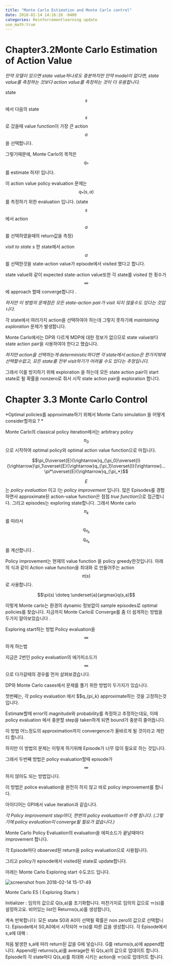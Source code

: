 ```yaml
---
title: "Monte Carlo Estimation and Monte Carlo control"
date: 2018-02-14 14:16:28 -0400
categories: Reinforcementlearning update
use_math:true
---
```





# Chapter3.2Monte Carlo Estimation of Action Value



*만약 모델이 있으면 state value하나로도 충분하지만 만약 model이 없다면, state value를 측정하는 것보다 action value를 측정하는 것이 더 유용합니다.* 


state $$s$$ 에서 다음의 state $$s$$ 로 갔을때 value function이 가장 큰 action $$a$$을 선택합니다. 

그렇기때문에, Monte Carlo의 목적은 $$q_*$$ 를 estimate 하자! 입니다. 

이 action value policy evaluation 문제는 $$q_*(s,a)$$ 를 측정하기 위한 evaluation 입니다. (state $$s$$에서 action $$a$$를 선택하였을때의 return값을 측정) 

*visit to state s* 한 state에서 action $$a$$를 선택한것을 state-action value가 episode에서 visited 했다고 합니다. 


state value와 같이 expected state-action value또한 각 state를 visited 한 횟수가 $$\infty$$ 에 approach 할때 converge합니다 .

*하지만 이 방법의 문제점은 모든 state-action pair가 visit 되지 않을수도 있다는 것입니다.* 

각 state에서 여러가지 action을 선택하여야 하는데 그렇지 못하기에 *maintaining exploration* 문제가 발생합니다. 

Monte Carlo에서는 DP와 다르게 MDP에 대한 정보가 없으므로 state value보다 state action pair을 사용하여야 한다고 했습니다. 

*하지만 action을 선택하는게 deterministic하다면 각 state에서 action은 한가지밖에 선택할수없고, 모든 state를 전부 visit하기가 어려울 수도 있다는 추정입니다.*

그래서 이를 방지하기 위해 exploration 을 하는데  모든  state action pair이 start state로 될 확률을 nonzero로 줘서 시작 state action pair을 exploration 합니다. 











# Chapter 3.3 Monte Carlo Control

*Optimal policies를 approximate하기 위해서 Monte Carlo simulation 을 어떻게 consider할까요 ? *

Monte Carlo의 classical policy iteration에서는 arbitrary policy $$\pi_0$$으로 시작하여 optimal policy와 optimal action value function으로 마칩니다. 

$$\pi_0\overset{E}{\rightarrow}q_{\pi_0}\overset{I}{\rightarrow}\pi_1\overset{E}{\rightarrow}q_{\pi_1}\overset{I}{\rightarrow}... \pi*\overset{E}{\rightarrow}q_{\pi_*}$$



$$E$$는 *policy evaluation* 이고  I는 *policy improvement* 입니다. 많은 Episodes를 경험하면서 approximate된 action-value function은 점점 *true function*으로 접근합니다. 그리고 episodes는 exploring state합니다. 그래서 Monte carlo $$\pi_k$$ 를 따라서$$q_{\pi_k}$$ $$q_{\pi_k}$$를 계산합니다 .




Policy improvement는 현재의 value function 을 policy greedy한것입니다.
아래의 식과 같이 Action value function을 최대화 로 만들어주는 action $$\pi(s)$$ 로 사용합니다. 

$$\pi(s) \doteq \underset{a}{argmax}q(s,a)$$

이렇게 Monte carlo는 환경의 dynamic 정보없이 sample episodes로 optimal policies를 찾습니다. 
지금까지 Monte Carlo로 Converge를 좀 더 쉽게하는 방법을 두가지 알아보았습니다 .

Exploring start하는 방법
Policy evaluation을 $$\infty$$하게 하는법



지금은 2번인 policy evaluation의 에가피소드가 $$\infty$$으로 다가갈때의 경우를 먼저 살펴보겠습니다.  



DP와 Monte Carlo cases에서 문제를 풀기 위한 방법이 두가지가 있습니다. 

첫번째는, 각 policy evaluation 에서 $$q_{pi_k} approximate하는 것을 고정하는것 입니다.

Estimate할때 error의 magnitude와 probability를 측정하고 추정하는데요,
이때 policy evaluation 에서 충분할 step을 taken하게 되면 bound가 충분히 줄어듭니다. 

이 방법 어느정도의 approximation까지 convergence가 올바르게 될 것이라고 게런티 합니다.

하지만 이 방법의 문제는 이렇게 하기위해 Episode가 너무 많이 필요로 하는 것입니다.

그래서 두번째 방법은 policy evaluation할때 episode가 $$\infty$$하지 않아도 되는 방법입니다.

이 방법은 police evaluation을 완전히 하지 않고 바로 policy improvement를 합니다. 

아이디어는 GPI에서 value iteration과 같습니다. 

*각 Policy improvement step마다, 한번의 policy evaluation이 수행 됩니다. 
(그렇기에 policy evaluation이 converge될 필요가 없습니다.)*

Monte Carlo Policy Evaluation의 evaluation을 에피소드가 끝날때마다 improvement 합니다.

각 Episode마다 observed된 return을 policy evaluation으로 사용됩니다. 

그리고 policy가 episode에서 visited된 state로 update합니다. 


아래는 Monte Carlo Exploring start 수도코드 입니다. 

![screenshot from 2018-02-14 15-17-49](https://user-images.githubusercontent.com/11300712/36190240-775d3394-119a-11e8-9cec-bd7cf7407d98.png)


Monte Carlo ES ( Exploring Starts )


Initializer : 
	임의의 값으로 Q(s,a)를 초기화합니다.
	마찬가지로 임의의 값으로 ㅠ(s)를 설정하고요. 
	비어있는 list인 Returns(s,a)를 생성합니다, 

계속 반복합니다: 
모든 state S0과 A0이 선택될 확률은 non zero의 값으로 선택합니다. 
Episode에서 S0,A0에서 시작되어 ㅠ(s)를 따른 값을 생성합니다. 
각 Episode에서 s,a에 대해 :
	

처음 발생한 s,a에 따라 return된 값을 G에 넣습니다. 
G를 returns(s,a)에 append합니다. 
Append된 returns(s,a)를  average한 뒤  Q(s,a)의 값으로 업데이트 합니다. 
Episode의 각 state마다 Q(s,a)를 최대화 시키는 action을 ㅠ(s)로 업데이트 합니다. 


